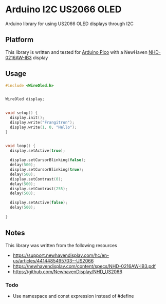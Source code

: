 # Arduino I2C US2066 OLED

Arduino library for using US2066 OLED displays through I2C

## Platform

This library is written and tested for [Arduino Pico](https://arduino-pico.readthedocs.io/en/latest/) 
with a NewHaven [NHD-0216AW-IB3](https://newhavendisplay.com/2x16-character-blue-modular-oled-arduino-ready-with-i2c-interface/) display

## Usage

```C++
#include <WireOled.h>


WireOled display;


void setup() {
  display.init();
  display.write("Frangitron");
  display.write(1, 0, "Hello");
}


void loop() {
  display.setActive(true);
  
  display.setCursorBlinking(false);
  delay(500);
  display.setCursorBlinking(true);
  delay(500);
  display.setContrast(0);
  delay(500);
  display.setContrast(255);
  delay(500);

  display.setActive(false);
  delay(500);
  
}
```

## Notes

This library was written from the following resources
- https://support.newhavendisplay.com/hc/en-us/articles/4414485495703--US2066
- https://newhavendisplay.com/content/specs/NHD-0216AW-IB3.pdf
- https://github.com/NewhavenDisplay/NHD_US2066

### Todo

- Use namespace and const expression instead of #define
